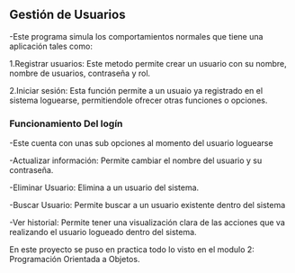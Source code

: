 ## Gestión de Usuarios

-Este programa simula los comportamientos normales que tiene una aplicación tales como:

1.Registrar usuarios: Este metodo permite crear un usuario con su nombre, nombre de usuarios, contraseña y rol.

2.Iniciar sesión: Esta función permite a un usuaio ya registrado en el sistema loguearse, permitiendole ofrecer otras funciones o opciones.

### Funcionamiento Del logín

-Este cuenta con unas sub opciones al momento del usuario loguearse

-Actualizar información: Permite cambiar el nombre del usuario y su contraseña.

-Eliminar Usuario: Elimina a un usuario del sistema.

-Buscar Usuario: Permite buscar a un usuario existente dentro del sistema

-Ver historial: Permite tener una visualización clara de las acciones que va realizando el usuario logueado dentro del sistema.

En este proyecto se puso en practica todo lo visto en el modulo 2: Programación Orientada a Objetos.